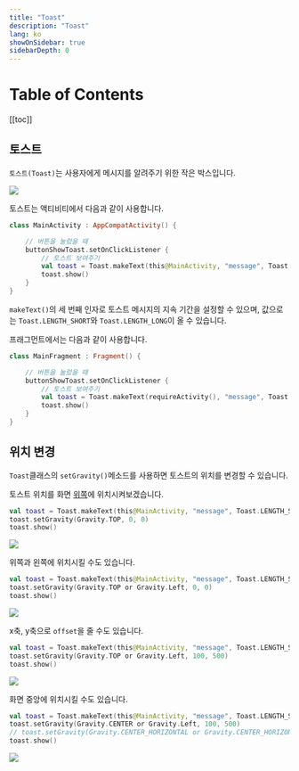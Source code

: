 ```yaml
---
title: "Toast"
description: "Toast"
lang: ko
showOnSidebar: true
sidebarDepth: 0
---
```


# Table of Contents

[[toc]]

## 토스트
`토스트(Toast)`는 사용자에게 메시지를 알려주기 위한 작은 박스입니다.

![](./190503_toast/1.png)

토스트는 액티비티에서 다음과 같이 사용합니다.
``` kotlin MainActivity.kt
class MainActivity : AppCompatActivity() {

    // 버튼을 눌렀을 때
    buttonShowToast.setOnClickListener {
        // 토스트 보여주기
        val toast = Toast.makeText(this@MainActivity, "message", Toast.LENGTH_SHORT)
        toast.show()
    }
}
```

`makeText()`의 세 번째 인자로 토스트 메시지의 지속 기간을 설정할 수 있으며, 값으로는 `Toast.LENGTH_SHORT`와 `Toast.LENGTH_LONG`이 올 수 있습니다.

프래그먼트에서는 다음과 같이 사용합니다.
``` kotlin MainFragment.kt
class MainFragment : Fragment() {

    // 버튼을 눌렀을 때
    buttonShowToast.setOnClickListener {
        // 토스트 보여주기
        val toast = Toast.makeText(requireActivity(), "message", Toast.LENGTH_SHORT)
        toast.show()
    }
}
```

## 위치 변경
`Toast`클래스의 `setGravity()`메소드를 사용하면 토스트의 위치를 변경할 수 있습니다. 

토스트 위치를 화면 <u>위쪽</u>에 위치시켜보겠습니다.
``` kotlin
val toast = Toast.makeText(this@MainActivity, "message", Toast.LENGTH_SHORT)
toast.setGravity(Gravity.TOP, 0, 0)
toast.show()
```

![](./190503_toast/2.png)

위쪽과 왼쪽에 위치시킬 수도 있습니다.
``` kotlin
val toast = Toast.makeText(this@MainActivity, "message", Toast.LENGTH_SHORT)
toast.setGravity(Gravity.TOP or Gravity.Left, 0, 0)
toast.show()
```

![](./190503_toast/3.png)

x축, y축으로 `offset`을 줄 수도 있습니다.
``` kotlin
val toast = Toast.makeText(this@MainActivity, "message", Toast.LENGTH_SHORT)
toast.setGravity(Gravity.TOP or Gravity.Left, 100, 500)
toast.show()
```

![](./190503_toast/4.png)

화면 중앙에 위치시킬 수도 있습니다.
``` kotlin
val toast = Toast.makeText(this@MainActivity, "message", Toast.LENGTH_SHORT)
toast.setGravity(Gravity.CENTER or Gravity.Left, 100, 500)
// toast.setGravity(Gravity.CENTER_HORIZONTAL or Gravity.CENTER_HORIZONTAL, 0, 0)
toast.show()
```

![](./190503_toast/5.png)